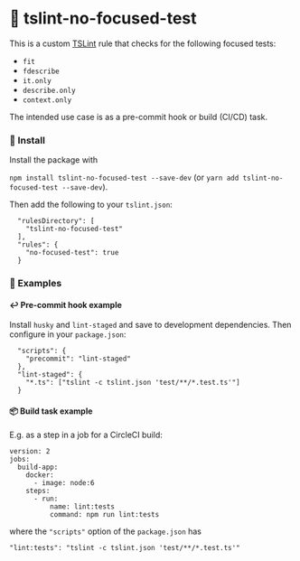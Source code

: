 # 🔬 tslint-no-focused-test

This is a custom [TSLint](https://palantir.github.io/tslint/) rule that checks
for the following focused tests:

* `fit`
* `fdescribe`
* `it.only`
* `describe.only`
* `context.only`

The intended use case is as a pre-commit hook or build (CI/CD) task.

### 📝 Install

Install the package with

`npm install tslint-no-focused-test --save-dev` (or `yarn add tslint-no-focused-test --save-dev`).

Then add the following to your `tslint.json`:

```
  "rulesDirectory": [
    "tslint-no-focused-test"
  ],
  "rules": {
    "no-focused-test": true
  }
```

### 📖 Examples

#### ↩️ Pre-commit hook example

Install `husky` and `lint-staged` and save to development dependencies. Then
configure in your `package.json`:

```
  "scripts": {
    "precommit": "lint-staged"
  },
  "lint-staged": {
    "*.ts": ["tslint -c tslint.json 'test/**/*.test.ts'"]
  }
```

#### 📦  Build task example

E.g. as a step in a job for a CircleCI build:

```
version: 2
jobs:
  build-app:
    docker:
      - image: node:6
    steps:
      - run:
          name: lint:tests
          command: npm run lint:tests
```

where the `"scripts"` option of the `package.json` has

`"lint:tests": "tslint -c tslint.json 'test/**/*.test.ts'"`
